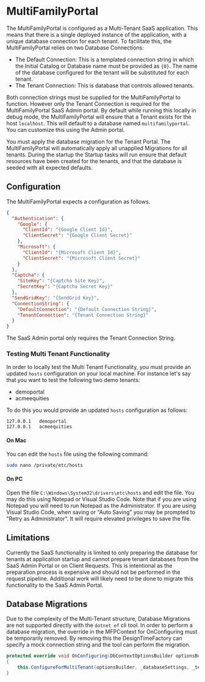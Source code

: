 # MultiFamilyPortal

The MultiFamilyPortal is configured as a Multi-Tenant SaaS application. This means that there is a single deployed instance of the application, with a unique database connection for each tenant. To facilitate this, the MultiFamilyPortal relies on two Database Connections:

- The Default Connection: This is a templated connection string in which the Initial Catalog or Database name must be provided as `{0}`. The name of the database configured for the tenant will be substituted for each tenant.
- The Tenant Connection: This is database that controls allowed tenants.

Both connection strings must be supplied for the MultiFamilyPortal to function. However only the Tenant Connection is required for the MultiFamilyPortal SaaS Admin portal. By default while running this locally in debug mode, the MultiFamilyPortal will ensure that a Tenant exists for the host `localhost`. This will default to a database named `multifamilyportal`. You can customize this using the Admin portal.

You must apply the database migration for the Tenant Portal. The MultiFamilyPortal will automatically apply all unapplied Migrations for all tenants. During the startup the Startup tasks will run ensure that default resources have been created for the tenants, and that the database is seeded with all expected defaults.

## Configuration

The MultiFamilyPortal expects a configuration as follows.

```json
{
  "Authentication": {
    "Google": {
      "ClientId": "{Google Client Id}",
      "ClientSecret": "{Google Client Secret}"
    },
    "Microsoft": {
      "ClientId": "{Microsoft Client Id}",
      "ClientSecret": "{Microsoft Client Secret}"
    }
  },
  "Captcha": {
    "SiteKey": "{Captcha Site Key}",
    "SecretKey": "{Captcha Secret Key}"
  },
  "SendGridKey": "{SendGrid Key}",
  "ConnectionString": {
    "DefaultConnection": "{Default Connection String}",
    "TenantConnection": "{Tenant Connection String}"
  }
}
```

The SaaS Admin portal only requires the Tenant Connection String.

### Testing Multi Tenant Functionality

In order to locally test the Multi Tenant Functionality, you must provide an updated `hosts` configuration on your local machine. For instance let's say that you want to test the following two demo tenants:

- demoportal
- acmeequities

To do this you would provide an updated `hosts` configuration as follows:

```
127.0.0.1   demoportal
127.0.0.1   acmeequities
```

#### On Mac

You can edit the `hosts` file using the following command:

```bash
sudo nano /private/etc/hosts
```

#### On PC

Open the file `C:\Windows\System32\drivers\etc\hosts` and edit the file. You may do this using Notepad or Visual Studio Code. Note that if you are using Notepad you will need to run Notepad as the Administrator. If you are using Visual Studio Code, when saving or "Auto Saving" you may be prompted to "Retry as Administrator". It will require elevated privileges to save the file.

## Limitations

Currently the SaaS functionality is limited to only preparing the database for tenants at application startup and cannot prepare tenant databases from the SaaS Admin Portal or on Client Requests. This is intentional as the preparation process is expensive and should not be performed in the request pipeline. Additional work will likely need to be done to migrate this functionality to the SaaS Admin Portal.

## Database Migrations

Due to the complexity of the Multi-Tenant structure, Database Migrations are not supported directly with the `dotnet ef` cli tool. In order to perform a database migration, the override in the MFPContext for OnConfiguring must be temporarily removed. By removing this the DesignTimeFactory can specify a mock connection string and the tool can perform the migration.

```cs
protected override void OnConfiguring(DbContextOptionsBuilder optionsBuilder)
{
    this.ConfigureForMultiTenant(optionsBuilder, _databaseSettings, _tenantProvider.GetTenant());
}
```

